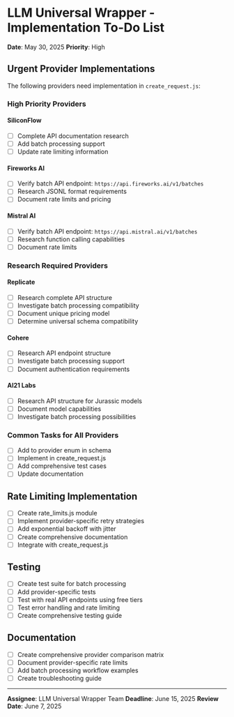 # LLM Universal Wrapper - Implementation To-Do List

**Date**: May 30, 2025
**Priority**: High

## Urgent Provider Implementations

The following providers need implementation in `create_request.js`:

### High Priority Providers

#### SiliconFlow

- [ ] Complete API documentation research
- [ ] Add batch processing support
- [ ] Update rate limiting information

#### Fireworks AI

- [ ] Verify batch API endpoint: `https://api.fireworks.ai/v1/batches`
- [ ] Research JSONL format requirements
- [ ] Document rate limits and pricing

#### Mistral AI

- [ ] Verify batch API endpoint: `https://api.mistral.ai/v1/batches`
- [ ] Research function calling capabilities
- [ ] Document rate limits

### Research Required Providers

#### Replicate

- [ ] Research complete API structure
- [ ] Investigate batch processing compatibility
- [ ] Document unique pricing model
- [ ] Determine universal schema compatibility

#### Cohere

- [ ] Research API endpoint structure
- [ ] Investigate batch processing support
- [ ] Document authentication requirements

#### AI21 Labs

- [ ] Research API structure for Jurassic models
- [ ] Document model capabilities
- [ ] Investigate batch processing possibilities

### Common Tasks for All Providers

- [ ] Add to provider enum in schema
- [ ] Implement in create_request.js
- [ ] Add comprehensive test cases
- [ ] Update documentation

## Rate Limiting Implementation

- [ ] Create rate_limits.js module
- [ ] Implement provider-specific retry strategies
- [ ] Add exponential backoff with jitter
- [ ] Create comprehensive documentation
- [ ] Integrate with create_request.js

## Testing

- [ ] Create test suite for batch processing
- [ ] Add provider-specific tests
- [ ] Test with real API endpoints using free tiers
- [ ] Test error handling and rate limiting
- [ ] Create comprehensive testing guide

## Documentation

- [ ] Create comprehensive provider comparison matrix
- [ ] Document provider-specific rate limits
- [ ] Add batch processing workflow examples
- [ ] Create troubleshooting guide

---

**Assignee**: LLM Universal Wrapper Team
**Deadline**: June 15, 2025
**Review Date**: June 7, 2025
